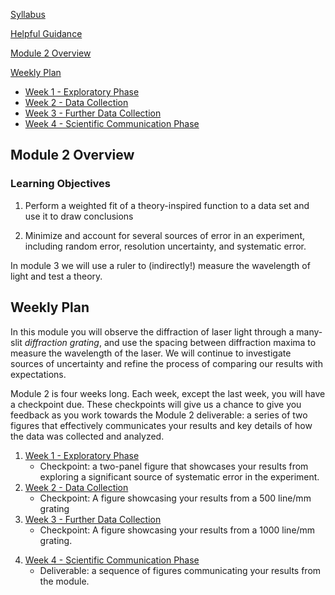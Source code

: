 [Syllabus](https://physics-50.github.io/Module-1/syllabus)

[Helpful Guidance](https://physics-50.github.io/Module-1/helpful-guidance)

[Module 2 Overview](#module-2-overview)

[Weekly Plan](#weekly-plan)


+ [Week 1 - Exploratory Phase](week1)
+ [Week 2 - Data Collection](week2)
+ [Week 3 - Further Data Collection](week3)
+ [Week 4 - Scientific Communication Phase](week4)


## Module 2 Overview 

### Learning Objectives

1. Perform a weighted fit of a theory-inspired function to a data set and use it to draw conclusions

2. Minimize and account for several sources of error in an experiment, including random error, resolution uncertainty, and systematic error.

In module 3 we will use a ruler to (indirectly!) measure the wavelength of light and test a theory.

## Weekly Plan

In this module you will observe the diffraction of laser light through a many-slit *diffraction grating*, and use the spacing between diffraction maxima to measure the wavelength of the laser. We will continue to investigate sources of uncertainty and refine the process of comparing our results with expectations. 

Module 2 is four weeks long. Each week, except the last week, you will have a checkpoint due. These checkpoints will give us a chance to give you feedback as you work towards the Module 2 deliverable: a series of two figures that effectively communicates your results and key details of how the data was collected and analyzed. 

1. [Week 1 - Exploratory Phase](week1)
    - Checkpoint: a two-panel figure that showcases your results from exploring a significant source of systematic error in the experiment.
2. [Week 2 - Data Collection](week2)
    - Checkpoint: A figure showcasing your results from a 500 line/mm grating
3. [Week 3 - Further Data Collection](week3)
    - Checkpoint: A figure showcasing your results from a 1000 line/mm grating.

    
<!-- 
Checkpoint: A figure that allows comparison of your results from the 500 line/mm and 1000 line/mm gratings.-->

4. [Week 4 - Scientific Communication Phase](week4)
    - Deliverable: a sequence of figures communicating your results from the module.
